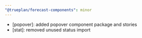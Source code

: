 ```yaml
---
"@trueplan/forecast-components": minor
---
```


- [popover]: added popover component package and stories
- [stat]: removed unused status import
